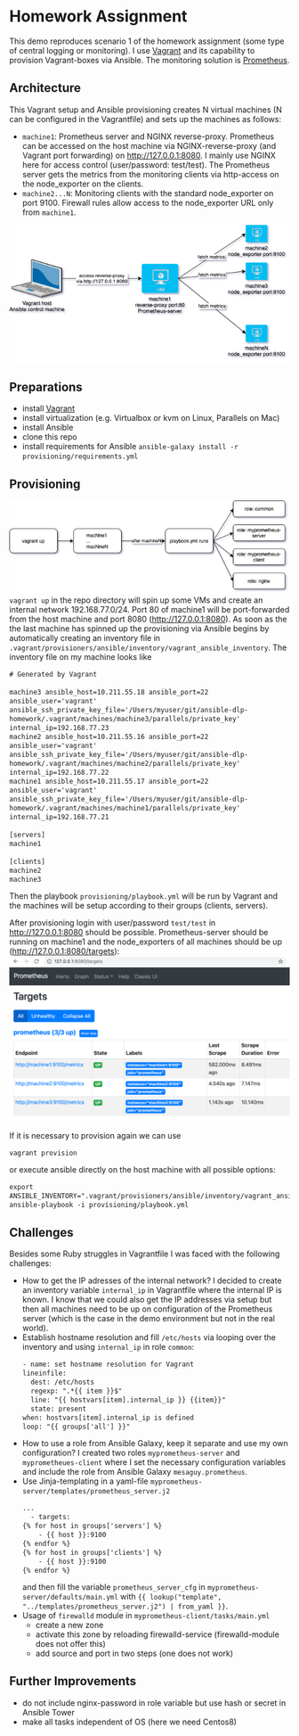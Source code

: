 # Homework Assignment

This demo reproduces scenario 1 of the homework assignment (some type of central logging or monitoring).  I use [Vagrant](https://www.vagrantup.com/) and its capability to provision Vagrant-boxes via Ansible. The monitoring solution is [Prometheus](https://prometheus.io).


## Architecture

This Vagrant setup and Ansible provisioning creates N virtual machines (N can be configured in the Vagrantfile) and sets up the machines as follows:
- `machine1`: Prometheus server and NGINX reverse-proxy. Prometheus can be accessed on the host machine via NGINX-reverse-proxy (and Vagrant port forwarding) on http://127.0.0.1:8080. I mainly use NGINX here for access control (user/password: test/test). The Prometheus server gets the metrics from the monitoring clients via http-access on the node_exporter on the clients.
- `machine2...N`: Monitoring clients with the standard node_exporter on port 9100. Firewall rules allow access to the node_exporter URL only from `machine1`.

![](network-arch.png)

## Preparations

- install [Vagrant](https://www.vagrantup.com/)
- install virtualization (e.g. Virtualbox or kvm on Linux, Parallels on Mac)
- install Ansible
- clone this repo
- install requirements for Ansible
  `ansible-galaxy install -r provisioning/requirements.yml`

## Provisioning

![](playbook-arch.png)
`vagrant up` in the repo directory will spin up some VMs and create an internal network 192.168.77.0/24. Port 80 of machine1 will be port-forwarded from the host machine and port 8080 (http://127.0.0.1:8080).
As soon as the the last machine has spinned up the provisioning via Ansible begins by automatically creating an inventory file in `.vagrant/provisioners/ansible/inventory/vagrant_ansible_inventory`.
The inventory file on my machine looks like
```
# Generated by Vagrant

machine3 ansible_host=10.211.55.18 ansible_port=22 ansible_user='vagrant' ansible_ssh_private_key_file='/Users/myuser/git/ansible-dlp-homework/.vagrant/machines/machine3/parallels/private_key' internal_ip=192.168.77.23
machine2 ansible_host=10.211.55.16 ansible_port=22 ansible_user='vagrant' ansible_ssh_private_key_file='/Users/myuser/git/ansible-dlp-homework/.vagrant/machines/machine2/parallels/private_key' internal_ip=192.168.77.22
machine1 ansible_host=10.211.55.17 ansible_port=22 ansible_user='vagrant' ansible_ssh_private_key_file='/Users/myuser/git/ansible-dlp-homework/.vagrant/machines/machine1/parallels/private_key' internal_ip=192.168.77.21

[servers]
machine1

[clients]
machine2
machine3
```

Then the playbook `provisioning/playbook.yml` will be run by Vagrant and the machines will be setup according to their groups (clients, servers).

After provisioning login with user/password `test/test` in http://127.0.0.1:8080 should be possible. Prometheus-server should be running on machine1 and the node_exporters of all machines should be up (http://127.0.0.1:8080/targets):
![](prometheus_targets.png)

If it is necessary to provision again we can use
```
vagrant provision
```
or execute ansible directly on the host machine with all possible options:
```
export ANSIBLE_INVENTORY=".vagrant/provisioners/ansible/inventory/vagrant_ansible_inventory"
ansible-playbook -i provisioning/playbook.yml
```

## Challenges

Besides some Ruby struggles in Vagrantfile I was faced with the following challenges:
- How to get the IP adresses of the internal network?  I decided to create an inventory variable `internal_ip` in Vagrantfile where the internal IP is known. I know that we could also get the IP addresses via setup but then all machines need to be up on configuration of the Prometheus server (which is the case in the demo environment but not in the real world).
- Establish hostname resolution and fill `/etc/hosts` via looping over the inventory and using `internal_ip` in role `common`:
  ```
  - name: set hostname resolution for Vagrant
  lineinfile:
    dest: /etc/hosts
    regexp: ".*{{ item }}$"
    line: "{{ hostvars[item].internal_ip }} {{item}}"
    state: present
  when: hostvars[item].internal_ip is defined
  loop: "{{ groups['all'] }}"
  ```
- How to use a role from Ansible Galaxy, keep it separate and use my own configuration? I created two roles `myprometheus-server` and `myprometheues-client` where I set the necessary configuration variables and include the role from Ansible Galaxy `mesaguy.prometheus`.
- Use Jinja-templating in a yaml-file `myprometheus-server/templates/prometheus_server.j2`
  ```
  ...
    - targets:
  {% for host in groups['servers'] %}
      - {{ host }}:9100
  {% endfor %}
  {% for host in groups['clients'] %}
      - {{ host }}:9100
  {% endfor %}
  ```
  and then fill the variable `prometheus_server_cfg` in `myprometheus-server/defaults/main.yml` with `{{ lookup("template", "../templates/prometheus_server.j2") | from_yaml }}`.
- Usage of `firewalld` module in `myprometheus-client/tasks/main.yml`
  - create a new zone
  - activate this zone by reloading firewalld-service (firewalld-module does not offer this)
  - add source and port in two steps (one does not work)


## Further Improvements
- do not include nginx-password in role variable but use hash or secret in Ansible Tower
- make all tasks independent of OS (here we need Centos8)